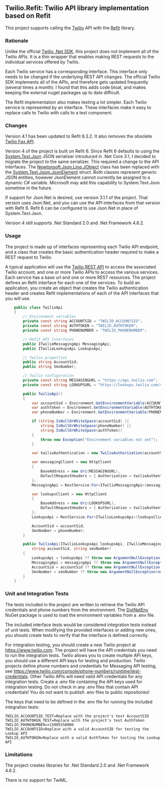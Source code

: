 ## Twilio.Refit: Twilio API library implementation based on Refit

This project supports calling the [Twilio](https://www.twilio.com) API with the [Refit](https://reactiveui.github.io/refit/) library.

### Rationale

Unlike the official [Twilio .Net SDK](https://www.twilio.com/docs/libraries/csharp-dotnet), this project does not implement all of the Twilio APIs.
It is a thin wrapper that enables making REST requests to the individual services offered by Twilio.

Each Twilio service has a corresponding interface. This interface only needs to be changed if the underlying REST API changes.
The official Twilio SDK implements all of the APIs, and therefore gets updated frequently (several times a month).
I found that this adds code bloat, and makes keeping the external nuget packages up to date difficult.

The Refit implementation also makes testing a lot simpler.  Each Twilio service is represented by an interface.
These interfaces make it easy to replace calls to Twilio with calls to a test component.

### Changes

Version 4.1 has been updated to Refit 6.3.2. It also removes the obsolete [Twilio Fax API](https://support.twilio.com/hc/en-us/articles/223136667-Fax-Support-on-Twilio).

Version 4 of the project is built on Refit 6. Since Refit 6 defaults to using the [System.Text.Json](https://docs.microsoft.com/en-us/dotnet/standard/serialization/system-text-json-overview) 
JSON serializer introduced in .Net Core 3.1, I decided to migrate the project to the same serializer. This required a change to the API interfaces.
The [Newtonsoft.Json.Linq.JObject](https://www.newtonsoft.com/json/help/html/T_Newtonsoft_Json_Linq_JObject.htm) class has been replaced with the 
[System.Text.Jsom.JsonElement](https://docs.microsoft.com/en-us/dotnet/api/system.text.json.jsonelement?view=net-5.0) struct. Both classes represent 
generic JSON entities, however JsonElement cannot currently be assigned to a dynamic C# variable. Microsoft may add this capability to System.Text.Json
sometime in the future.

If support for Json.Net is desired, use version 3.1.1 of the project. That version uses Json.Net, and you can use the API interfaces from that version 
with Refit 6. Refit 6 can be configured to use Json.Net in place of System.Text.Json.

Version 4 still supports .Net Standard 2.0 and .Net Framework 4.6.2.

### Usage

The project is made up of interfaces representing each Twilio API endpoint, and a class that creates the basic authentication header required to make a REST request to Twilio.

A typical application will use the [Twilio REST API](https://www.twilio.com/docs/iam/api) to access the associated Twilio account,
and one or more Twilio APIs to access the various services. Each service has a base url and one or more REST resources.
The project defines an Refit interface for each one of the services. To build an application, you create an object that creates the Twilio
authentication header and creates Refit implementations of each of the API interfaces that you will use.

```csharp
    public class TwilioApi
    {
        // Environment variables
        private const string ACCOUNTSID = "TWILIO_ACCOUNTSID";
        private const string AUTHTOKEN = "TWILIO_AUTHTOKEN";
        private const string PHONENUMBER = "TWILIO_PHONENUMBER";

        // Refit API interfaces
        public ITwilioMessagingApi MessagingApi;
        public ITwilioLookupsApi LookupsApi;

        // Twilio properties
        public string AccountSid;
        public string SmsNumber;

        // Twilio configuration
        private const string MESSAGINGURL = "https://api.twilio.com";
        private const string LOOKUPSURL = "https://lookups.twilio.com/v1";

        public TwilioApi()
        {
            var accountSid = Environment.GetEnvironmentVariable(ACCOUNTSID);
            var authToken = Environment.GetEnvironmentVariable(AUTHTOKEN);
            var phoneNumber = Environment.GetEnvironmentVariable(PHONENUMBER);

            if (string.IsNullOrWhiteSpace(accountSid) ||
                string.IsNullOrWhiteSpace(phoneNumber) ||
                string.IsNullOrWhiteSpace(authToken))
            {
                throw new Exception("Environment variables not set");
            }

            var twilioAuthentication = new TwilioAuthorization(accountSid, authToken);

            var messagingClient = new HttpClient
            {
                BaseAddress = new Uri(MESSAGINGURL),
                DefaultRequestHeaders = { Authorization = twilioAuthentication.AuthorizationHeader }
            };
            MessagingApi = RestService.For<ITwilioMessagingApi>(messagingClient);

            var lookupsClient = new HttpClient
            {
                BaseAddress = new Uri(LOOKUPSURL),
                DefaultRequestHeaders = { Authorization = twilioAuthentication.AuthorizationHeader }
            };
            LookupsApi = RestService.For<ITwilioLookupsApi>(lookupsClient);

            AccountSid = accountSid;
            SmsNumber = phoneNumber;
        }

        public TwilioApi(ITwilioLookupsApi lookupsApi, ITwilioMessagingApi messagingApi,
            string accountSid, string smsNumber)
        {
            LookupsApi = lookupsApi ?? throw new ArgumentNullException(nameof(lookupsApi));
            MessagingApi = messagingApi ?? throw new ArgumentNullException(nameof(messagingApi));
            AccountSid = accountSid ?? throw new ArgumentNullException(nameof(accountSid));
            SmsNumber = smsNumber ?? throw new ArgumentNullException(nameof(smsNumber));
        }
    }
```

### Unit and Integration Tests

The tests included in the project are written to retrieve the Twilio API credentials and phone numbers from the environment.
The [DotNetEnv](https://github.com/tonerdo/dotnet-env) NuGet package is used to load the environment variables from a .env file.

The included interface tests would be considered integration tests instead of unit tests.
When modifying the provided interfaces or adding new ones, you should create tests to verify that the interface is defined correctly.

For integration testing, you should create a new Twilio project at <https://www.twilio.com>.
The project will have the API credentials you need to run the integration tests.
Twilio allows you to create multiple API keys, you should use a different API keys for testing and production.
Twilio projects define phone numbers and credentials for Messaging API testing, see <https://www.twilio.com/console/phone-numbers/runtime/test-credentials>.
Other Twilio APIs will need valid API credentials for any integration tests. 
Create a .env file containing the API keys used for integration testing.
Do not check in any .env files that contain API credentials! You do not want to publish .env files to public repositories! 

The keys that need to be defined in the .env file for running the included integration tests:
```
TWILIO_ACCOUNTSID_TEST=Replace with the project's test AccountSID
TWILIO_AUTHTOKEN_TEST=Replace with the project's test AuthToken
TWILIO_PHONENUMBER=+15005550006
TWILIO_ACCOUNTSID=Replace with a valid AccountSID for testing the Lookup API
TWILIO_AUTHTOKEN=Replace with a valid AuthToken for testing the Lookup API
```  

### Limitations

The project creates libraries for .Net Standard 2.0 and .Net Framework 4.6.2.
 
There is no support for TwiML.  